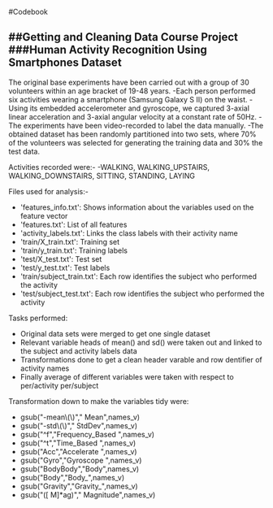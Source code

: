 #Codebook

##Getting and Cleaning Data Course Project
###Human Activity Recognition Using Smartphones Dataset
------------------------------------------------------------------------------------------------------------

The original base experiments have been carried out with a group of 30 volunteers within an age bracket of 19-48 years. 
-Each person performed six activities wearing a smartphone (Samsung Galaxy S II) on the waist. 
-Using its embedded accelerometer and gyroscope, we captured 3-axial linear acceleration and 3-axial angular velocity at a constant rate of 50Hz. 
-The experiments have been video-recorded to label the data manually. 
-The obtained dataset has been randomly partitioned into two sets, where 70% of the volunteers was selected for generating the training data and 30% the test data. 

Activities recorded were:-
-WALKING, WALKING_UPSTAIRS, WALKING_DOWNSTAIRS, SITTING, STANDING, LAYING

Files used for analysis:-
- 'features_info.txt': Shows information about the variables used on the feature vector
- 'features.txt': List of all features
- 'activity_labels.txt': Links the class labels with their activity name
- 'train/X_train.txt': Training set
- 'train/y_train.txt': Training labels
- 'test/X_test.txt': Test set
- 'test/y_test.txt': Test labels
- 'train/subject_train.txt': Each row identifies the subject who performed the activity
- 'test/subject_test.txt': Each row identifies the subject who performed the activity

Tasks performed:
- Original data sets were merged to get one single dataset
- Relevant variable heads of mean() and sd() were taken out and linked to the subject and activity labels data
- Transformations done to get a clean header varable and row dentifier of activity names
- Finally average of different variables were taken with respect to per/activity per/subject

Transformation down to make the variables tidy were:
- gsub("-mean\\(\\)"," Mean",names_v)
- gsub("-std\\(\\)"," StdDev",names_v)
- gsub("^f","Frequency_Based ",names_v)
- gsub("^t","Time_Based ",names_v)
- gsub("Acc","Accelerate ",names_v)
- gsub("Gyro","Gyroscope ",names_v)
- gsub("BodyBody","Body",names_v)
- gsub("Body","Body_",names_v)
- gsub("Gravity","Gravity_",names_v)
- gsub("([ M]*ag)"," Magnitude",names_v)
